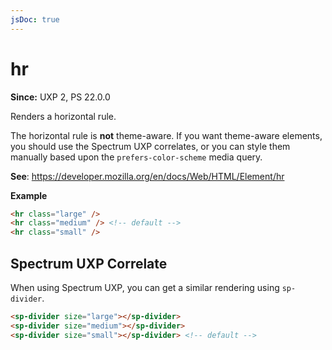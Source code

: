 ```yaml
---
jsDoc: true
---
```

# hr

**Since:** UXP 2, PS 22.0.0

Renders a horizontal rule.

<InlineAlert variant="warning" slots="text"/>

The horizontal rule is **not** theme-aware. If you want theme-aware elements, you should use the Spectrum UXP correlates, or you can style them manually based upon the `prefers-color-scheme` media query.

**See**: https://developer.mozilla.org/en/docs/Web/HTML/Element/hr

**Example**

```html
<hr class="large" />
<hr class="medium" /> <!-- default -->
<hr class="small" />
```
## Spectrum UXP Correlate

When using Spectrum UXP, you can get a similar rendering using `sp-divider`.

```html
<sp-divider size="large"></sp-divider>
<sp-divider size="medium"></sp-divider>
<sp-divider size="small"></sp-divider> <!-- default -->
```